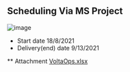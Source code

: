 
## Scheduling Via MS Project

![image](https://user-images.githubusercontent.com/44178039/129901919-9f970b2a-ba27-43e5-9c1f-feff522a39e3.png)

* Start date 18/8/2021
* Delivery(end) date 9/13/2021

** Attachment
[VoltaOps.xlsx](https://github.com/VoltaOps/PM/files/7007400/VoltaOps.xlsx)


